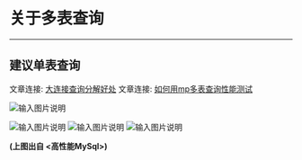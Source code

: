 # 关于多表查询
- - -
## 建议单表查询

文章连接: [大连接查询分解好处](https://java.isture.com/db/mysql/mysql-x-optimize-decompose-connection.html)
文章连接: [如何用mp多表查询性能测试](https://developer.aliyun.com/article/858927)

![输入图片说明](https://foruda.gitee.com/images/1678979482724037085/1e74f3e1_1766278.png "屏幕截图")

![输入图片说明](https://foruda.gitee.com/images/1666336728402711844/52788205_1766278.png "屏幕截图")
![输入图片说明](https://foruda.gitee.com/images/1666336945935088277/f60e3288_1766278.png "屏幕截图")
![输入图片说明](https://foruda.gitee.com/images/1666336954686520161/c6c83adc_1766278.png "屏幕截图")

**(上图出自 <高性能MySql>)**
